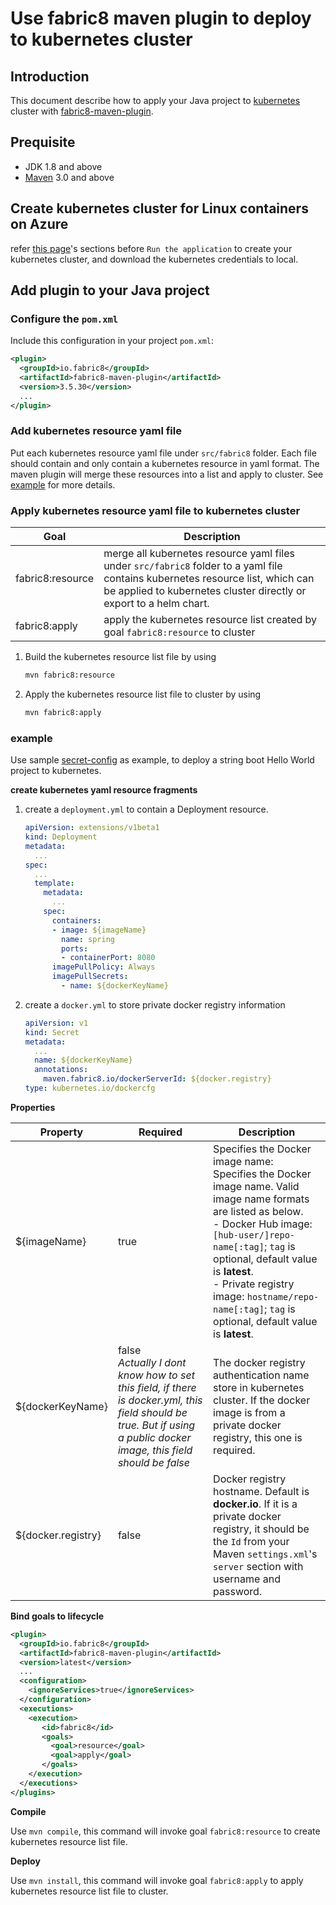 # Use fabric8 maven plugin to deploy to kubernetes cluster

## Introduction
This document describe how to apply your Java project to [kubernetes](https://kubernetes.io/) cluster with [fabric8-maven-plugin](https://maven.fabric8.io/).

## Prequisite
- JDK 1.8 and above
- [Maven](http://maven.apache.org/) 3.0 and above

## Create kubernetes cluster for Linux containers on Azure
refer [this page](https://docs.microsoft.com/en-us/azure/container-service/kubernetes/container-service-kubernetes-walkthrough)'s sections before `Run the application` to create your kubernetes cluster, and download the kubernetes credentials to local.

## Add plugin to your Java project
### Configure the `pom.xml`
Include this configuration in your project `pom.xml`: 

```xml
<plugin>
  <groupId>io.fabric8</groupId>
  <artifactId>fabric8-maven-plugin</artifactId>
  <version>3.5.30</version>
  ...
</plugin>
```

### Add kubernetes resource yaml file

Put each kubernetes resource yaml file under `src/fabric8` folder. Each file should contain and only contain a kubernetes resource in yaml format. The maven plugin will merge these resources into a list and apply to cluster. See [example](#example) for more details.

### Apply kubernetes resource yaml file to kubernetes cluster
Goal | Description
-- | --
fabric8:resource | merge all kubernetes resource yaml files under `src/fabric8` folder to a yaml file contains kubernetes resource list, which can be applied to kubernetes cluster directly or export to a helm chart.
fabric8:apply | apply the kubernetes resource list created by goal `fabric8:resource` to cluster

1. Build the kubernetes resource list file by using
    ```bash
    mvn fabric8:resource
    ```
    
2. Apply the kubernetes resource list file to cluster by using
    ```bash
    mvn fabric8:apply
    ```
    
### example

Use sample [secret-config](samples/secret-config) as example, to deploy a string boot Hello World project to kubernetes.

**create kubernetes yaml resource fragments** 
1. create a `deployment.yml` to contain a Deployment resource.
    ```yaml
    apiVersion: extensions/v1beta1
    kind: Deployment
    metadata:
      ...
    spec:
      ...
      template:
        metadata:
          ...
        spec:
          containers:
          - image: ${imageName}
            name: spring
            ports:
            - containerPort: 8080
          imagePullPolicy: Always
          imagePullSecrets:
            - name: ${dockerKeyName}
    ```
1. create a `docker.yml` to store private docker registry information
    ```yaml
    apiVersion: v1
    kind: Secret
    metadata:
      ...
      name: ${dockerKeyName}
      annotations:
        maven.fabric8.io/dockerServerId: ${docker.registry}
    type: kubernetes.io/dockercfg
    ```



**Properties**

Property | Required | Description
-- | -- | --
${imageName} | true | Specifies the Docker image name: <br/> Specifies the Docker image name. Valid image name formats are listed as below.<br>- Docker Hub image: `[hub-user/]repo-name[:tag]`; `tag` is optional, default value is **latest**.<br>- Private registry image: `hostname/repo-name[:tag]`; `tag` is optional, default value is **latest**.
${dockerKeyName} | false<br/> *Actually I dont know how to set this field, if there is docker.yml, this field should be true. But if using a public docker image, this field should be false* | The docker registry authentication name store in kubernetes cluster. If the docker image is from a private docker registry, this one is required.
${docker.registry} | false | Docker registry hostname. Default is **docker.io**. If it is a private docker registry, it should be the `Id` from your Maven `settings.xml`'s `server` section with username and password.

**Bind goals to lifecycle**
```xml
<plugin>
  <groupId>io.fabric8</groupId>
  <artifactId>fabric8-maven-plugin</artifactId>
  <version>latest</version>
  ...
  <configuration>
    <ignoreServices>true</ignoreServices>
  </configuration>
  <executions>
    <execution>
       <id>fabric8</id>
       <goals>
         <goal>resource</goal>
         <goal>apply</goal>
       </goals>
    </execution>
  </executions>
</plugins>
```
**Compile**

Use `mvn compile`, this command will invoke goal `fabric8:resource` to create kubernetes resource list file.

**Deploy**

Use `mvn install`, this command will invoke goal `fabric8:apply` to apply kubernetes resource list file to cluster.
